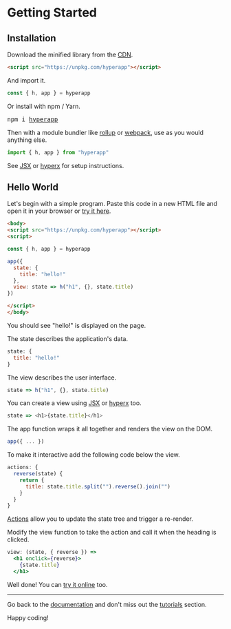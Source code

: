 # Getting Started

## Installation

Download the minified library from the [CDN](https://unpkg.com/hyperapp).

```html
<script src="https://unpkg.com/hyperapp"></script>
```

And import it.

```js
const { h, app } = hyperapp
```

Or install with npm / Yarn.

<pre>
npm i <a href="https://www.npmjs.com/package/hyperapp">hyperapp</a>
</pre>

Then with a module bundler like [rollup](https://github.com/rollup/rollup) or [webpack](https://github.com/webpack/webpack), use as you would anything else.

```js
import { h, app } from "hyperapp"
```

See [JSX] or [hyperx] for setup instructions.

[hyperx]: /docs/hyperx.md
[JSX]: /docs/jsx.md

## Hello World

Let's begin with a simple program. Paste this code in a new HTML file and open it in your browser or [try it here](https://codepen.io/hyperapp/pen/PmjRov?editors=1010).

```html
<body>
<script src="https://unpkg.com/hyperapp"></script>
<script>

const { h, app } = hyperapp

app({
  state: {
    title: "hello!"
  },
  view: state => h("h1", {}, state.title)
})

</script>
</body>
```

You should see "hello!" is displayed on the page.

The state describes the application's data.

```js
state: {
  title: "hello!"
}
```

The view describes the user interface.

```js
state => h("h1", {}, state.title)
```

You can create a view using [JSX] or [hyperx] too.

```js
state => <h1>{state.title}</h1>
```

The app function wraps it all together and renders the view on the DOM.

```js
app({ ... })
```

To make it interactive add the following code below the view.

```js
actions: {
  reverse(state) {
    return {
      title: state.title.split("").reverse().join("")
    }
  }
}
```

[Actions](/docs/actions.md) allow you to update the state tree and trigger a re-render.

Modify the view function to take the action and call it when the heading is clicked.

```jsx
view: (state, { reverse }) =>
  <h1 onclick={reverse}>
    {state.title}
  </h1>
```

Well done! You can [try it online](https://codepen.io/hyperapp/pen/JyLNap) too.

---

Go back to the [documentation](/docs/README.md) and don't miss out the [tutorials](/docs/tutorials.md) section.

Happy coding!
